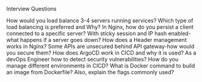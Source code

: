 Interview Questions

How would you load balance 3-4 servers running services? Which type of load balancing is preferred and Why?
In Nginx, how do you persist a client connected to a specific server?
With sticky session and IP hash enabled- what happens if a server goes down?
How does a Header management works in Nginx?
Some APIs are unsecured behind API gateway-how would you secure them?
How does ArgoCD work in CICD and why it is used?
As a devOps Engineer how to detect security vulnerabilities?
How do you manage different environments in CICD?
What is Docker command to build an image from Dockerfile? Also, explain the flags commonly used?
